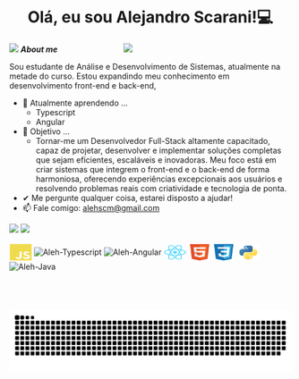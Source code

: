 # <div align = center> Olá, eu sou Alejandro Scarani!💻 </div>

<img align = 'right' width = '300px'  src="https://cdn.discordapp.com/attachments/1330758964937363467/1330759120478797865/8fef2e8c3b0b91c868824cf7cebc3f97.gif?ex=678f2582&is=678dd402&hm=266b55f6b85542d9fdb52b2ebb065a57df26bcd0e972ffc91f1b5ea3dc7dc2c4&" />

<img src="https://media.giphy.com/media/ObNTw8Uzwy6KQ/giphy.gif" width="30px">&nbsp;***About me***

Sou estudante de Análise e Desenvolvimento de Sistemas, atualmente na metade do curso. Estou expandindo meu conhecimento em desenvolvimento front-end e back-end,
- 🌱 Atualmente aprendendo ...
  - Typescript
  - Angular
- 🎯 Objetivo ...
  - Tornar-me um Desenvolvedor Full-Stack altamente capacitado, capaz de projetar, desenvolver e implementar soluções completas que sejam eficientes, escaláveis e inovadoras. Meu foco está em criar sistemas que integrem o front-end e o back-end de forma harmoniosa, oferecendo experiências excepcionais aos usuários e resolvendo problemas reais com criatividade e tecnologia de ponta.
- ✔ Me pergunte qualquer coisa, estarei disposto a ajudar!<br>
- 📫 Fale comigo: <a href="alehscm@gmail.com">alehscm@gmail.com</a>

<div display: flex;">
  <img height = '180em' src="https://github-readme-stats.vercel.app/api?username=alehscm&show_icons=true&theme=radical">
  <img  height = '180em' src="https://github-readme-stats.vercel.app/api/top-langs/?username=alehscm&layout=compact&show_icons=true&theme=radical">
</div>


<div style="display: inline_block"><br>
  <img align="center" alt="Aleh-Js" height="30" width="40" src="https://raw.githubusercontent.com/devicons/devicon/master/icons/javascript/javascript-plain.svg">
  <img align="center" alt="Aleh-Typescript" height="30" width="40" src="https://cdn.jsdelivr.net/gh/devicons/devicon@latest/icons/typescript/typescript-plain.svg">
  <img align="center" alt="Aleh-Angular" height="30" width="40" src="https://cdn.jsdelivr.net/gh/devicons/devicon@latest/icons/angular/angular-original.svg">    
  <img align="center" alt="Aleh-React" height="30" width="40" src="https://raw.githubusercontent.com/devicons/devicon/master/icons/react/react-original.svg">
  <img align="center" alt="Aleh-HTML" height="30" width="40" src="https://raw.githubusercontent.com/devicons/devicon/master/icons/html5/html5-original.svg">
  <img align="center" alt="Aleh-CSS" height="30" width="40" src="https://raw.githubusercontent.com/devicons/devicon/master/icons/css3/css3-original.svg">
  <img align="center" alt="Aleh-Python" height="30" width="40" src="https://raw.githubusercontent.com/devicons/devicon/master/icons/python/python-original.svg">
  <img align="center" alt="Aleh-Java" height="30" width="40" src="https://cdn.jsdelivr.net/gh/devicons/devicon@latest/icons/java/java-original.svg">
</div>

###

<div>
  <a href="https://www.instagram.com/in/aleh_scm" target="_blank"><img src="https://img.shields.io/badge/Portfolio-2d38dd?style=for-the-badge&logo=github&logoColor=white" target="_blank" alt=""></a>
  <a href="https://www.instagram.com/in/aleh_scm" target="_blank"><img src="https://img.shields.io/badge/Instagram-E4405F?style=for-the-badge&logo=instagram&logoColor=white" target="_blank" alt=""></a>
  <a href="https://www.linkedin.com/in/alehscm" target="_blank"><img src="https://img.shields.io/badge/LinkedIn-0077B5?style=for-the-badge&logo=linkedin&logoColor=white" target="_blank" alt=""></a>
</div>

##

<img src="https://raw.githubusercontent.com/alehscm/alehscm/output/snake.svg" alt="Snake animation" />

##
